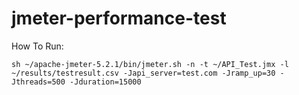 # jmeter-performance-test

How To Run:

```sh ~/apache-jmeter-5.2.1/bin/jmeter.sh -n -t ~/API_Test.jmx -l ~/results/testresult.csv -Japi_server=test.com -Jramp_up=30 -Jthreads=500 -Jduration=15000```
